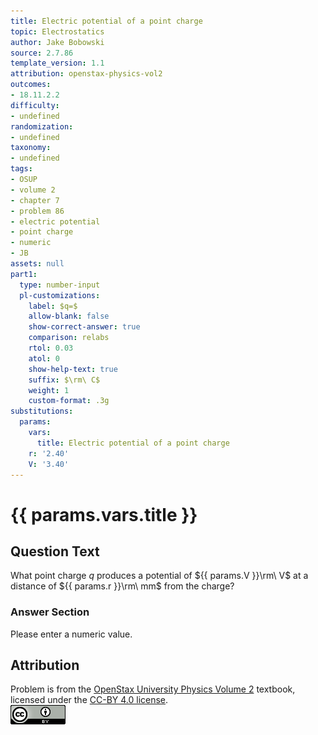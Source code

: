 ```yaml
---
title: Electric potential of a point charge
topic: Electrostatics
author: Jake Bobowski
source: 2.7.86
template_version: 1.1
attribution: openstax-physics-vol2
outcomes:
- 18.11.2.2
difficulty:
- undefined
randomization:
- undefined
taxonomy:
- undefined
tags:
- OSUP
- volume 2
- chapter 7
- problem 86
- electric potential
- point charge
- numeric
- JB
assets: null
part1:
  type: number-input
  pl-customizations:
    label: $q=$
    allow-blank: false
    show-correct-answer: true
    comparison: relabs
    rtol: 0.03
    atol: 0
    show-help-text: true
    suffix: $\rm\ C$
    weight: 1
    custom-format: .3g
substitutions:
  params:
    vars:
      title: Electric potential of a point charge
    r: '2.40'
    V: '3.40'
---
```

# {{ params.vars.title }}

## Question Text

What point charge $q$ produces a potential of ${{ params.V }}\rm\ V$ at a distance of ${{ params.r }}\rm\ mm$ from the charge?

### Answer Section

Please enter a numeric value.

## Attribution

Problem is from the [OpenStax University Physics Volume 2](https://openstax.org/details/books/university-physics-volume-2) textbook, licensed under the [CC-BY 4.0 license](https://creativecommons.org/licenses/by/4.0/).<br>![Image representing the Creative Commons 4.0 BY license.](https://raw.githubusercontent.com/firasm/bits/master/by.png)